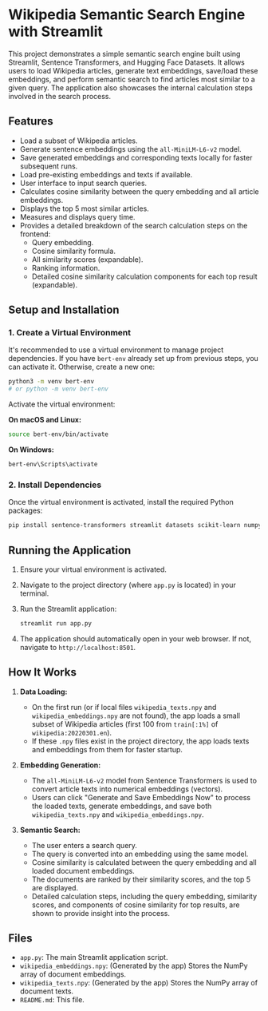 # Wikipedia Semantic Search Engine with Streamlit

This project demonstrates a simple semantic search engine built using Streamlit, Sentence Transformers, and Hugging Face Datasets. It allows users to load Wikipedia articles, generate text embeddings, save/load these embeddings, and perform semantic search to find articles most similar to a given query. The application also showcases the internal calculation steps involved in the search process.

## Features

-   Load a subset of Wikipedia articles.
-   Generate sentence embeddings using the `all-MiniLM-L6-v2` model.
-   Save generated embeddings and corresponding texts locally for faster subsequent runs.
-   Load pre-existing embeddings and texts if available.
-   User interface to input search queries.
-   Calculates cosine similarity between the query embedding and all article embeddings.
-   Displays the top 5 most similar articles.
-   Measures and displays query time.
-   Provides a detailed breakdown of the search calculation steps on the frontend:
    -   Query embedding.
    -   Cosine similarity formula.
    -   All similarity scores (expandable).
    -   Ranking information.
    -   Detailed cosine similarity calculation components for each top result (expandable).

## Setup and Installation

### 1. Create a Virtual Environment

It's recommended to use a virtual environment to manage project dependencies. If you have `bert-env` already set up from previous steps, you can activate it. Otherwise, create a new one:

```bash
python3 -m venv bert-env 
# or python -m venv bert-env
```

Activate the virtual environment:

**On macOS and Linux:**
```bash
source bert-env/bin/activate
```

**On Windows:**
```bash
bert-env\Scripts\activate
```

### 2. Install Dependencies

Once the virtual environment is activated, install the required Python packages:

```bash
pip install sentence-transformers streamlit datasets scikit-learn numpy
```

## Running the Application

1.  Ensure your virtual environment is activated.
2.  Navigate to the project directory (where `app.py` is located) in your terminal.
3.  Run the Streamlit application:

    ```bash
    streamlit run app.py
    ```

4.  The application should automatically open in your web browser. If not, navigate to `http://localhost:8501`.

## How It Works

1.  **Data Loading:**
    -   On the first run (or if local files `wikipedia_texts.npy` and `wikipedia_embeddings.npy` are not found), the app loads a small subset of Wikipedia articles (first 100 from `train[:1%]` of `wikipedia:20220301.en`).
    -   If these `.npy` files exist in the project directory, the app loads texts and embeddings from them for faster startup.

2.  **Embedding Generation:**
    -   The `all-MiniLM-L6-v2` model from Sentence Transformers is used to convert article texts into numerical embeddings (vectors).
    -   Users can click "Generate and Save Embeddings Now" to process the loaded texts, generate embeddings, and save both `wikipedia_texts.npy` and `wikipedia_embeddings.npy`.

3.  **Semantic Search:**
    -   The user enters a search query.
    -   The query is converted into an embedding using the same model.
    -   Cosine similarity is calculated between the query embedding and all loaded document embeddings.
    -   The documents are ranked by their similarity scores, and the top 5 are displayed.
    -   Detailed calculation steps, including the query embedding, similarity scores, and components of cosine similarity for top results, are shown to provide insight into the process.

## Files

-   `app.py`: The main Streamlit application script.
-   `wikipedia_embeddings.npy`: (Generated by the app) Stores the NumPy array of document embeddings.
-   `wikipedia_texts.npy`: (Generated by the app) Stores the NumPy array of document texts.
-   `README.md`: This file.
